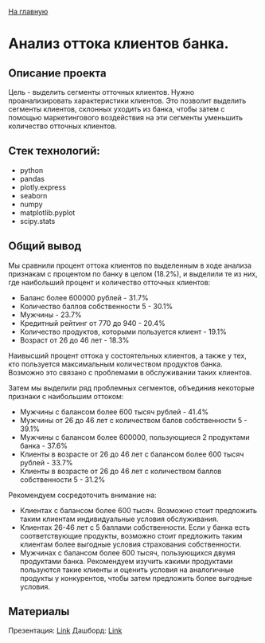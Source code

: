 [На главную](https://github.com/AnnaTashlan/Portfolio/blob/master/readme.md)
# Анализ оттока клиентов банка.

## Описание проекта
Цель - выделить сегменты отточных клиентов. Нужно проанализировать характеристики клиентов. Это позволит выделить сегменты клиентов, склонных уходить из банка, чтобы затем с помощью маркетингового воздействия на эти сегменты уменьшить количество отточных клиентов.

## Стек технологий:
* python
* pandas
* plotly.express
* seaborn
* numpy
* matplotlib.pyplot
* scipy.stats


## Общий вывод
Мы сравнили процент оттока клиентов по выделенным в ходе анализа признакам с процентом по банку в целом (18.2%), и выделили те из них, где наибольший процент и количество отточных клиентов:

* Баланс более 600000 рублей - 31.7%
* Количество баллов собственности 5 - 30.1%
* Мужчины - 23.7%
* Кредитный рейтинг от 770 до 940 - 20.4%
* Количество продуктов, которыми пользуется клиент - 19.1%
* Возраст от 26 до 46 лет - 18.3%

Наивысший процент оттока у состоятельных клиентов, а также у тех, кто пользуется максимальным количеством продуктов банка. Возможно это связано с проблемами в обслуживании таких клиентов.

Затем мы выделили ряд проблемных сегментов, объединив некоторые признаки с наибольшим оттоком:

* Мужчины с балансом более 600 тысяч рублей - 41.4%
* Мужчины от 26 до 46 лет с количеством балов собственности 5 - 39.1%
* Мужчины с балансом более 600000, пользующиеся 2 продуктами банка - 37.6%
* Клиенты в возрасте от 26 до 46 лет с балансом более 600 тысяч рублей - 33.7%
* Клиенты в возрасте от 26 до 46 лет с количеством баллов собственности 5 - 31.2%

Рекомендуем сосредоточить внимание на:

* Клиентах с балансом более 600 тысяч. Возможно стоит предложить таким клиентам индивидуальные условия обслуживания.
* Клиентах 26-46 лет с 5 баллами собственности. Если у банка есть соответствующие продукты, возможно стоит предложить таким клиентам более выгодные условия страхования собственности.
* Мужчинах с балансом более 600 тысяч, пользующихся двумя продуктами банка. Рекомендуем изучить какими продуктами пользуются такие клиенты и оценить условия на аналогичные продукты у конкурентов, чтобы затем предложить более выгодные условия.

## Материалы
Презентация: [Link](https://disk.yandex.ru/i/zwCwsxl3zDpPXw)
Дашборд: [Link](https://public.tableau.com/views/_16892384680210/sheet2?:language=en-US&publish=yes&:display_count=n&:origin=viz_share_link)